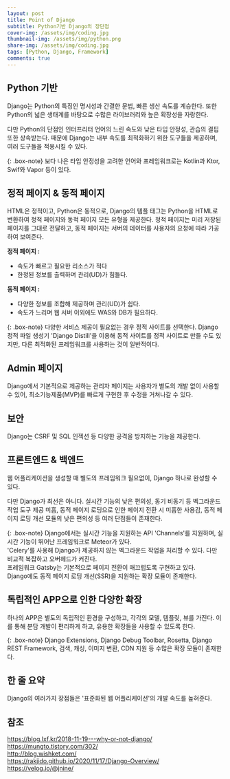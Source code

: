 ```yaml
---
layout: post
title: Point of Django
subtitle: Python기반 Django의 장단점
cover-img: /assets/img/coding.jpg
thumbnail-img: /assets/img/python.png
share-img: /assets/img/coding.jpg
tags: [Python, Django, Framework]
comments: true
---
```


## Python 기반

Django는 Python의 특징인 명시성과 간결한 문법, 빠른 생산 속도를 계승한다. 또한 Python의 넓은 생태계를 바탕으로 수많은 라이브러리와 높은 확장성을 자랑한다.

다만 Python의 단점인 인터프리터 언어의 느린 속도와 낮은 타입 안정성, 관습의 결핍 또한 상속받는다. 때문에 Django는 내부 속도를 최적화하기 위한 도구들을 제공하며, 여러 도구들을 적용시킬 수 있다.

{: .box-note}
보다 나은 타입 안정성을 고려한 언어와 프레임워크로는 Kotlin과 Ktor, Swif와 Vapor 등이 있다.




## 정적 페이지 & 동적 페이지

HTML은 정적이고, Python은 동적으로, Django의 템플 태그는 Python을 HTML로 변환하여 정적 페이지와 동적 페이지 모든 유형을 제공한다. 정적 페이지는 미리 저장된 페이지를 그대로 전달하고, 동적 페이지는 서버의 데이터를 사용자의 요청에 따라 가공하여 보여준다.

**정적 페이지 :**
 - 속도가 빠르고 필요한 리소스가 적다
 - 한정된 정보를 출력하며 관리(UD)가 힘들다.

**동적 페이지 :**
  - 다양한 정보를 조합해 제공하며 관리(UD)가 쉽다.
  - 속도가 느리며 웹 서버 이외에도 WAS와 DB가 필요하다.

{: .box-note}
다양한 서비스 제공이 필요없는 경우 정적 사이트를 선택한다. Django 정적 파일 생성기 'Django Distill'을 이용해 동적 사이트를 정적 사이트로 만들 수도 있지만, 다른 최적화된 프레임워크를 사용하는 것이 일반적이다.




## Admin 페이지

Django에서 기본적으로 제공하는 관리자 페이지는 사용자가 별도의 개발 없이 사용할 수 있어, 최소기능제품(MVP)를 빠르게 구현한 후 수정을 거쳐나갈 수 있다.




## 보안

Django는 CSRF 및 SQL 인젝션 등 다양한 공격을 방지하는 기능을 제공한다.




## 프론트엔드 & 백엔드
웹 어플리케이션을 생성할 때 별도의 프레임워크 필요없이, Django 하나로 완성할 수 있다.

다만 Django가 최선은 아니다. 실시간 기능의 낮은 편의성, 동기 비동기 등 벡그라운드 작업 도구 제공 미흡, 동적 페이지 로딩으로 인한 페이지 전환 시 미흡한 사용감, 동적 페이지 로딩 개선 모듈의 낮은 편의성 등 여러 단점들이 존재한다.

{: .box-note}
Django에서는 실시간 기능을 지원하는 API 'Channels'를 지원하며, 실시간 기능이 뛰어난 프레임워크로 Meteor가 있다.  
'Celery'를 사용해 Django가 제공하지 않는 벡그라운드 작업을 처리할 수 있다. 다만 비교적 복잡하고 오버헤드가 커진다.  
프레임워크 Gatsby는 기본적으로 페이지 전환이 매끄럽도록 구현하고 있다.  
Django에도 동적 페이지 로딩 개선(SSR)을 지원하는 확장 모듈이 존재한다.  




## 독립적인 APP으로 인한 다양한 확장

하나의 APP은 별도의 독립적인 환경을 구성하고, 각각의 모델, 템플릿, 뷰를 가진다. 이를 통해 분담 개발이 편리하게 하고, 유용한 확장들을 사용할 수 있도록 한다.

{: .box-note}
Django Extensions, Django Debug Toolbar, Rosetta, Django REST Framework, 검색, 캐싱, 이미지 변환, CDN 지원 등 수많은 확장 모듈이 존재한다.




## 한 줄 요약

Django의 여러가지 장점들은 '표준화된 웹 어플리케이션'의 개발 속도를 높혀준다.




## 참조
https://blog.lxf.kr/2018-11-19---why-or-not-django/  
https://mungto.tistory.com/302/  
http://blog.wishket.com/  
https://rakjido.github.io/2020/11/17/Django-Overview/  
https://velog.io/@jnine/  
